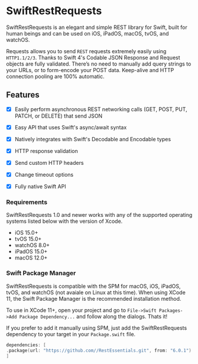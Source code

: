 # SwiftRestRequests
SwiftRestRequests is an elegant and simple REST library for Swift, built for human beings and can be used on iOS, iPadOS, macOS, tvOS, and watchOS.

Requests allows you to send `REST` requests extremely easily using `HTTP1.1/2/3`. Thanks to Swift 4's Codable JSON Response and Request objects are fully validated. There’s no need to manually add query strings to your URLs, or to form-encode your POST data. Keep-alive and HTTP connection pooling are 100% automatic. 

## Features

- [x] Easily perform asynchronous REST networking calls (GET, POST, PUT, PATCH, or DELETE) that send JSON
- [x] Easy API that uses Swift's async/await syntax
- [x] Natively integrates with Swift's Decodable and Encodable types
- [x] HTTP response validation
- [x] Send custom HTTP headers
- [x] Change timeout options
- [x] Fully native Swift API


### Requirements

SwiftRestRequests 1.0 and newer works with any of the supported operating systems listed below with the version of Xcode.

- iOS 15.0+
- tvOS 15.0+
- watchOS 8.0+
- iPadOS 15.0+
- macOS 12.0+

### Swift Package Manager

SwiftRestRequests is compatible with the SPM for macOS, iOS, iPadOS, tvOS, and watchOS (not avaiale on Linux at this time). When using XCode 11, the Swift Package Manager is the recommended installation method.

To use in XCode 11+, open your project and go to ```File->Swift Packages->Add Package Dependency...``` and follow along the dialogs. Thats it!

If you prefer to add it manually using SPM, just add the SwiftRestRequests dependency to your target in your ```Package.swift``` file.

```swift
dependencies: [
.package(url: "https://github.com//RestEssentials.git", from: "6.0.1")
]
```
